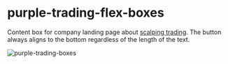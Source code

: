 # purple-trading-flex-boxes

Content box for company landing page about [scalping trading](https://www.purple-trading.com/cs/scalping-trading/). The button always aligns to the bottom regardless of the length of the text.

![purple-trading-boxes](https://i.ibb.co/pQMkGcf/Sn-mek-obrazovky-z-2023-01-25-10-25-48.png)
